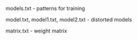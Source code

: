 models.txt - patterns for training

model.txt, model1.txt, model2.txt - distorted models

matrix.txt - weight matrix

